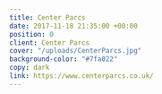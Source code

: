 ```yaml
---
title: Center Parcs
date: 2017-11-18 21:35:00 +00:00
position: 0
client: Center Parcs
cover: "/uploads/CenterParcs.jpg"
background-color: "#7fa022"
copy: dark
link: https://www.centerparcs.co.uk/
---
```


